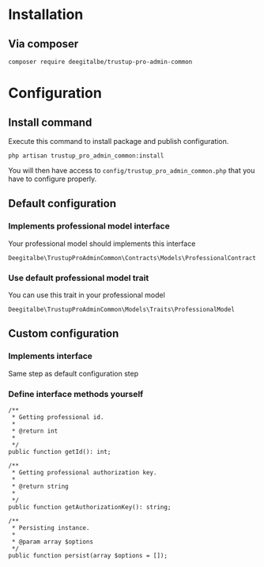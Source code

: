 # Installation

## Via composer

    composer require deegitalbe/trustup-pro-admin-common

# Configuration

## Install command

Execute this command to install package and publish configuration.

    php artisan trustup_pro_admin_common:install

You will then have access to `config/trustup_pro_admin_common.php` that you have to configure properly.

## Default configuration

### Implements professional model interface
Your professional model should implements this interface

    Deegitalbe\TrustupProAdminCommon\Contracts\Models\ProfessionalContract

### Use default professional model trait

You can use this trait in your professional model

    Deegitalbe\TrustupProAdminCommon\Models\Traits\ProfessionalModel

## Custom configuration

### Implements interface

Same step as default configuration step

### Define interface methods yourself

    /**
     * Getting professional id.
     * 
     * @return int
     * 
     */
    public function getId(): int;

    /**
     * Getting professional authorization key.
     * 
     * @return string
     * 
     */
    public function getAuthorizationKey(): string;

    /**
     * Persisting instance.
     * 
     * @param array $options
     */
    public function persist(array $options = []);
